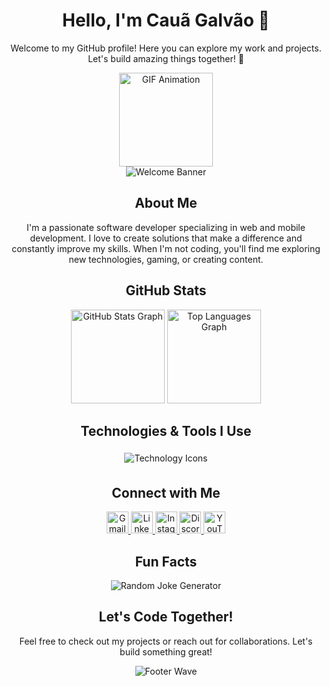 <h1 align="center">Hello, I'm Cauã Galvão 👋</h1>
<p align="center">Welcome to my GitHub profile! Here you can explore my work and projects. Let's build amazing things together! 🚀</p>

<div align="center">
  <img height="150" src="https://media0.giphy.com/media/bGgsc5mWoryfgKBx1u/200w.gif?cid=6c09b952exxgi9kwdiv994m03t12c1wmhhxqcygfx9d3b1gd&ep=v1_gifs_search&rid=200w.gif&ct=g" alt="GIF Animation" />
</div>

<div align="center">
  <img src="https://capsule-render.vercel.app/api?type=waving&color=gradient&height=100&section=header&text=Welcome!&fontSize=40&fontAlign=50&animation=fadeIn" alt="Welcome Banner"/>
</div>

<h2 align="center">About Me</h2>
<p align="center">I'm a passionate software developer specializing in web and mobile development. I love to create solutions that make a difference and constantly improve my skills. When I'm not coding, you'll find me exploring new technologies, gaming, or creating content.</p>

<h2 align="center">GitHub Stats</h2>
<div align="center">
  <img src="https://github-readme-stats.vercel.app/api?username=devcauagalvao&hide_title=false&hide_rank=false&show_icons=true&include_all_commits=true&count_private=true&disable_animations=false&theme=material-palenight&locale=pt-br&hide_border=false" height="150" alt="GitHub Stats Graph" />
  <img src="https://github-readme-stats.vercel.app/api/top-langs?username=devcauagalvao&locale=pt-br&hide_title=false&layout=compact&card_width=320&langs_count=5&theme=shades-of-purple&hide_border=false" height="150" alt="Top Languages Graph" />
</div>

<h2 align="center">Technologies & Tools I Use</h2>
<div align="center">
  <img src="https://skillicons.dev/icons?i=bootstrap,react,js,python,php,nodejs,html,css,mysql,firebase,git,github,vscode,typescript,windows,supabase" alt="Technology Icons" style="display: inline-block; margin: 5px;" />
</div>

<h2 align="center">Connect with Me</h2>
<div align="center">
  <a href="mailto:youremail@example.com" target="_blank">
    <img src="https://img.shields.io/static/v1?message=Gmail&logo=gmail&label=&color=D14836&logoColor=white&labelColor=&style=for-the-badge" height="35" alt="Gmail" />
  </a>
  <a href="https://www.linkedin.com/in/cau%C3%A3-galv%C3%A3o-690423254" target="_blank">
    <img src="https://img.shields.io/static/v1?message=LinkedIn&logo=linkedin&label=&color=0077B5&logoColor=white&labelColor=&style=for-the-badge" height="35" alt="LinkedIn" />
  </a>
  <a href="https://www.instagram.com/eugalvao._/" target="_blank">
    <img src="https://img.shields.io/static/v1?message=Instagram&logo=instagram&label=&color=E4405F&logoColor=white&labelColor=&style=for-the-badge" height="35" alt="Instagram" />
  </a>
  <a href="https://discord.com" target="_blank">
    <img src="https://img.shields.io/static/v1?message=Discord&logo=discord&label=&color=7289DA&logoColor=white&labelColor=&style=for-the-badge" height="35" alt="Discord" />
  </a>
  <a href="https://youtube.com" target="_blank">
    <img src="https://img.shields.io/static/v1?message=YouTube&logo=youtube&label=&color=FF0000&logoColor=white&labelColor=&style=for-the-badge" height="35" alt="YouTube" />
  </a>
</div>

<h2 align="center">Fun Facts</h2>

<div align="center">
  <img src="https://readme-jokes.vercel.app/api" alt="Random Joke Generator" />
</div>

<h2 align="center">Let's Code Together!</h2>
<p align="center">Feel free to check out my projects or reach out for collaborations. Let's build something great!</p>


<div align="center">
  <img src="https://capsule-render.vercel.app/api?type=waving&color=gradient&height=100&section=footer" alt="Footer Wave" />
</div>

